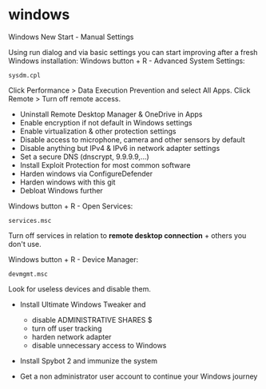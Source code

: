 # windows
Windows New Start - Manual Settings

Using run dialog and via basic settings you can start improving after a fresh Windows installation:
Windows button + R - Advanced System Settings:
```
sysdm.cpl
```
Click Performance > Data Execution Prevention and select All Apps.
Click Remote > Turn off remote access.

- Uninstall Remote Desktop Manager & OneDrive in Apps
- Enable encryption if not default in Windows settings
- Enable virtualization & other protection settings
- Disable access to microphone, camera and other sensors by default
- Disable anything but IPv4 & IPv6 in network adapter settings
- Set a secure DNS (dnscrypt, 9.9.9.9,...)
- Install Exploit Protection for most common software
- Harden windows via ConfigureDefender
- Harden windows with this git
- Debloat Windows further

Windows button + R - Open Services:
```
services.msc
```
Turn off services in relation to **remote desktop connection** + others you don't use.

Windows button + R - Device Manager:
```
devmgmt.msc
```
Look for useless devices and disable them.

- Install Ultimate Windows Tweaker and 
	- disable ADMINISTRATIVE SHARES $
	- turn off user tracking
	- harden network adapter
	- disable unnecessary access to Windows

- Install Spybot 2 and immunize the system
- Get a non administrator user account to continue your Windows journey
